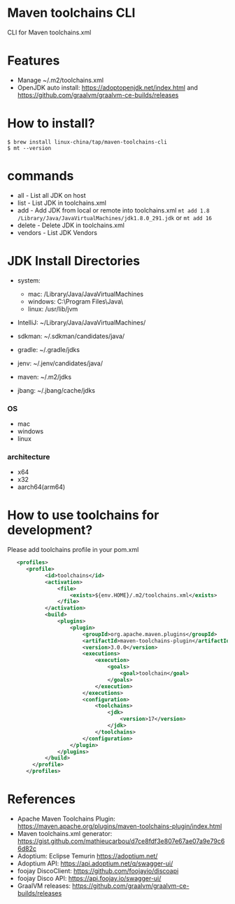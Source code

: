 Maven toolchains CLI
====================

CLI for Maven toolchains.xml

# Features

* Manage ~/.m2/toolchains.xml
* OpenJDK auto install:  https://adoptopenjdk.net/index.html  and  https://github.com/graalvm/graalvm-ce-builds/releases

# How to install?

```
$ brew install linux-china/tap/maven-toolchains-cli
$ mt --version
```

# commands

* all  - List all JDK on host
* list - List JDK in toolchains.xml
* add  - Add JDK from local or remote into toolchains.xml `mt add 1.8 /Library/Java/JavaVirtualMachines/jdk1.8.0_291.jdk`  or `mt add 16`
* delete - Delete JDK in toolchains.xml
* vendors - List JDK Vendors

# JDK Install Directories

* system:

   * mac: /Library/Java/JavaVirtualMachines
   * windows: C:\Program Files\Java\
   * linux:  /usr/lib/jvm

* IntelliJ: ~/Library/Java/JavaVirtualMachines/
* sdkman: ~/.sdkman/candidates/java/
* gradle: ~/.gradle/jdks
* jenv: ~/.jenv/candidates/java/
* maven: ~/.m2/jdks
* jbang: ~/.jbang/cache/jdks

### OS

* mac
* windows
* linux

### architecture

* x64
* x32
* aarch64(arm64)

# How to use toolchains for development?

Please add toolchains profile in your pom.xml

```xml
   <profiles>
      <profile>
            <id>toolchains</id>
            <activation>
                <file>
                    <exists>${env.HOME}/.m2/toolchains.xml</exists>
                </file>
            </activation>
            <build>
                <plugins>
                    <plugin>
                        <groupId>org.apache.maven.plugins</groupId>
                        <artifactId>maven-toolchains-plugin</artifactId>
                        <version>3.0.0</version>
                        <executions>
                            <execution>
                                <goals>
                                    <goal>toolchain</goal>
                                </goals>
                            </execution>
                        </executions>
                        <configuration>
                            <toolchains>
                                <jdk>
                                    <version>17</version>
                                </jdk>
                            </toolchains>
                        </configuration>
                    </plugin>
                </plugins>
            </build>
        </profile>
      </profiles>
```

# References

* Apache Maven Toolchains Plugin: https://maven.apache.org/plugins/maven-toolchains-plugin/index.html
* Maven toolchains.xml generator: https://gist.github.com/mathieucarbou/d7ce8fdf3e807e67ae07a9e79c66d82c
* Adoptium: Eclipse Temurin https://adoptium.net/
* Adoptium API: https://api.adoptium.net/q/swagger-ui/
* foojay DiscoClient:  https://github.com/foojayio/discoapi
* foojay Disco API: https://api.foojay.io/swagger-ui/
* GraalVM releases: https://github.com/graalvm/graalvm-ce-builds/releases
